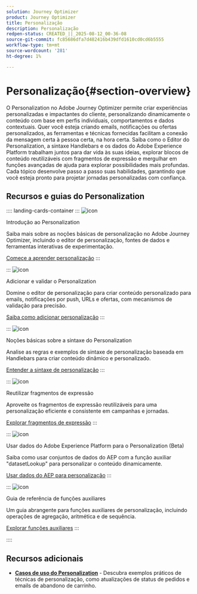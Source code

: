 ```yaml
---
solution: Journey Optimizer
product: Journey Optimizer
title: Personalização
description: Personalização
redpen-status: CREATED_||_2025-08-12_00-36-08
source-git-commit: fc85686dfa7d482416b439dfd1610cd0cd6b5555
workflow-type: tm+mt
source-wordcount: '281'
ht-degree: 1%

---
```



# Personalização{#section-overview}

O Personalization no Adobe Journey Optimizer permite criar experiências personalizadas e impactantes do cliente, personalizando dinamicamente o conteúdo com base em perfis individuais, comportamentos e dados contextuais. Quer você esteja criando emails, notificações ou ofertas personalizados, as ferramentas e técnicas fornecidas facilitam a conexão da mensagem certa à pessoa certa, na hora certa. Saiba como o Editor do Personalization, a sintaxe Handlebars e os dados do Adobe Experience Platform trabalham juntos para dar vida às suas ideias, explorar blocos de conteúdo reutilizáveis com fragmentos de expressão e mergulhar em funções avançadas de ajuda para explorar possibilidades mais profundas. Cada tópico desenvolve passo a passo suas habilidades, garantindo que você esteja pronto para projetar jornadas personalizadas com confiança.

## Recursos e guias do Personalization

:::: landing-cards-container
:::
![icon](https://cdn.experienceleague.adobe.com/icons/circle-play.svg)

Introdução ao Personalization

Saiba mais sobre as noções básicas de personalização no Adobe Journey Optimizer, incluindo o editor de personalização, fontes de dados e ferramentas interativas de experimentação.

[Comece a aprender personalização](../using/personalization/personalize.md)
:::

:::
![icon](https://cdn.experienceleague.adobe.com/icons/list-check.svg)

Adicionar e validar o Personalization

Domine o editor de personalização para criar conteúdo personalizado para emails, notificações por push, URLs e ofertas, com mecanismos de validação para precisão.

[Saiba como adicionar personalização](../using/personalization/personalization-build-expressions.md)
:::

:::
![icon](https://cdn.experienceleague.adobe.com/icons/code-branch.svg)

Noções básicas sobre a sintaxe do Personalization

Analise as regras e exemplos de sintaxe de personalização baseada em Handlebars para criar conteúdo dinâmico e personalizado.

[Entender a sintaxe de personalização](../using/personalization/personalization-syntax.md)
:::

:::
![icon](https://cdn.experienceleague.adobe.com/icons/puzzle-piece.svg)

Reutilizar fragmentos de expressão

Aproveite os fragmentos de expressão reutilizáveis para uma personalização eficiente e consistente em campanhas e jornadas.

[Explorar fragmentos de expressão](../using/personalization/use-expression-fragments.md)
:::

:::
![icon](https://cdn.experienceleague.adobe.com/icons/database.svg)

Usar dados do Adobe Experience Platform para o Personalization (Beta)

Saiba como usar conjuntos de dados do AEP com a função auxiliar &quot;datasetLookup&quot; para personalizar o conteúdo dinamicamente.

[Usar dados do AEP para personalização](../using/personalization/aep-data-perso.md)
:::

:::
![icon](https://cdn.experienceleague.adobe.com/icons/screwdriver-wrench.svg)

Guia de referência de funções auxiliares

Um guia abrangente para funções auxiliares de personalização, incluindo operações de agregação, aritmética e de sequência.

[Explorar funções auxiliares](functions-landing-page.md)
:::

::::


## Recursos adicionais

- **[Casos de uso do Personalization](personalization-use-cases-landing-page.md)** - Descubra exemplos práticos de técnicas de personalização, como atualizações de status de pedidos e emails de abandono de carrinho.
